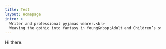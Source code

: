 ```yaml
---
title: Test
layout: Homepage
intro: >
  Writer and professional pyjamas wearer.<br>
  Weaving the gothic into fantasy in Young&nbsp;Adult and Children’s stories.
---
```


Hi there.
